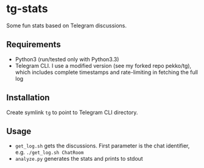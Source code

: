 tg-stats
========
Some fun stats based on Telegram discussions.

Requirements
------------
- Python3 (run/tested only with Python3.3)
- Telegram CLI. I use a modified version (see my forked repo pekko/tg), which includes complete timestamps and rate-limiting in fetching the full log

Installation
------------
Create symlink `tg` to point to Telegram CLI directory.

Usage
-----
- `get_log.sh` gets the discussions. First parameter is the chat identifier, e.g. `./get_log.sh ChatRoom`
- `analyze.py` generates the stats and prints to stdout
